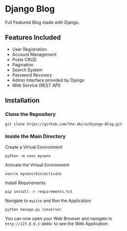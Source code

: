 # Django Blog

Full Featured Blog made with Django.

## Features Included

- User Registration
- Account Management
- Posts CRUD
- Pagination
- Search System
- Password Recovery
- Admin Interface provided by Django
- Web Service (REST API)

## Installation

### Clone the Repository

```
git clone https://github.com/the-akira/Django-Blog.git
```

### Inside the Main Directory

Create a Virtual Environment

```
python -m venv myvenv
```

Activate the Virtual Environment

```
source myvenv/bin/activate
```

Install Requirements

```
pip install -r requirements.txt
```

Navigate to `mysite` and Run the Application

```
python manage.py runserver
```

You can now open your Web Browser and navigate to `http://127.0.0.1:8000/` to see the Web Application.